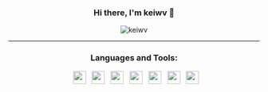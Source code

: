 <div align="center">
<h3> Hi there, I'm <a>keiwv</a> 👋 </h3>

![keiwv](https://github.com/user-attachments/assets/c87f8e76-6a4e-4306-9af7-f71730faeffe)

---

<h3>Languages and Tools:</h3>
<div>
  &nbsp;
  <a href="https://w3.org/html"><img src="https://skillicons.dev/icons?i=html" height="26" width="26"></a>
  &nbsp;
  <a href="https://w3schools.com/css"><img src="https://skillicons.dev/icons?i=css" height="26" width="26"></a>
  &nbsp;
  <a href="https://javascript.com"><img src="https://skillicons.dev/icons?i=javascript" height="26" width="26"></a>
  &nbsp;
  <a href="https://nodejs.org"><img src="https://skillicons.dev/icons?i=nodejs" height="26" width="26"></a>
  &nbsp;
  <a href="https://github.com/keiwv"><img src="https://skillicons.dev/icons?i=github" height="26" width="26"></a>
  &nbsp;
  <a><img src="https://skillicons.dev/icons?i=c" height="26" width="26"></a>
  &nbsp;
  <a"><img src="https://skillicons.dev/icons?i=cpp" height="26" width="26"></a>
</div>

</div>
